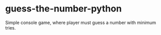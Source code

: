 # guess-the-number-python
Simple console game, where player must guess a number with minimum tries.
